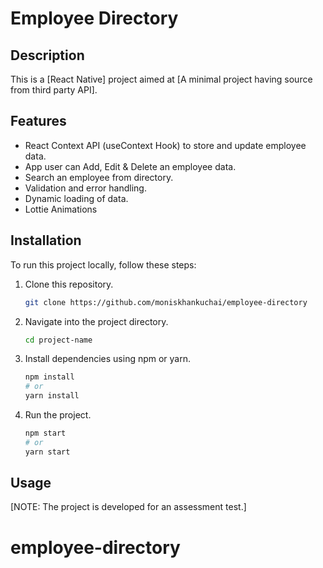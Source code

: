 # Employee Directory

## Description
This is a [React Native] project aimed at [A minimal project having source from third party API]. 

## Features
- React Context API (useContext Hook) to store and update employee data.
- App user can Add, Edit & Delete an employee data.
- Search an employee from directory.
- Validation and error handling.
- Dynamic loading of data.
- Lottie Animations

## Installation
To run this project locally, follow these steps:

1. Clone this repository.
   ```bash
   git clone https://github.com/moniskhankuchai/employee-directory
   ```

2. Navigate into the project directory.
   ```bash
   cd project-name
   ```

3. Install dependencies using npm or yarn.
   ```bash
   npm install
   # or
   yarn install
   ```

4. Run the project.
   ```bash
   npm start
   # or
   yarn start
   ```

## Usage
[NOTE: The project is developed for an assessment test.]

# employee-directory
